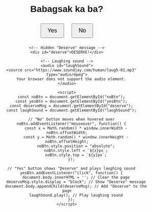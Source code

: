 <!DOCTYPE html>
<html lang="en">
<head>
    <meta charset="UTF-8">
    <meta name="viewport" content="width=device-width, initial-scale=1.0">
    <title>Babagsak Ka Ba?</title>
    <style>
        body {
            font-family: Arial, sans-serif;
            text-align: center;
            margin-top: 50px;
        }
        button {
            padding: 10px 20px;
            font-size: 18px;
            margin: 10px;
            cursor: pointer;
        }
        #noBtn {
            position: relative;
        }
        #deserve {
            display: none;
            font-size: 50px;
            font-weight: bold;
        }
    </style>
</head>
<body>
    <h1>Babagsak ka ba?</h1>
    <button id="yesBtn">Yes</button>
    <button id="noBtn">No</button>

    <!-- Hidden "Deserve" message -->
    <div id="deserve">DESERVE!</div>

    <!-- Laughing sound -->
    <audio id="laughSound">
        <source src="https://www.soundjay.com/human/laugh-01.mp3" type="audio/mpeg">
        Your browser does not support the audio element.
    </audio>

    <script>
        const noBtn = document.getElementById("noBtn");
        const yesBtn = document.getElementById("yesBtn");
        const deserveMsg = document.getElementById("deserve");
        const laughSound = document.getElementById("laughSound");

        // "No" button moves when hovered over
        noBtn.addEventListener("mouseover", function() {
            const x = Math.random() * window.innerWidth - noBtn.offsetWidth;
            const y = Math.random() * window.innerHeight - noBtn.offsetHeight;
            noBtn.style.position = "absolute";
            noBtn.style.left = `${x}px`;
            noBtn.style.top = `${y}px`;
        });

        // "Yes" button shows "Deserve" and plays laughing sound
        yesBtn.addEventListener("click", function() {
            document.body.innerHTML = ''; // Clear the page
            deserveMsg.style.display = "block"; // Show "Deserve" message
            document.body.appendChild(deserveMsg); // Add "Deserve" to the page
            laughSound.play(); // Play laughing sound
        });
    </script>
</body>
</html>
